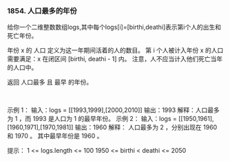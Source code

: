 ### 1854. 人口最多的年份

给你一个二维整数数组logs,其中每个logs[i]=[birthi,deathi]表示第i个人的出生和死亡年份。

年份 x 的 人口 定义为这一年期间活着的人的数目。
第 i 个人被计入年份 x 的人口需要满足：x 在闭区间 [birthi, deathi - 1] 内。
注意，人不应当计入他们死亡当年的人口中。

返回 人口最多 且 最早 的年份。

 

示例 1：
输入：logs = [[1993,1999],[2000,2010]]
输出：1993
解释：人口最多为 1 ，而 1993 是人口为 1 的最早年份。
示例 2：
输入：logs = [[1950,1961],[1960,1971],[1970,1981]]
输出：1960
解释： 
人口最多为 2 ，分别出现在 1960 和 1970 。
其中最早年份是 1960 。
 

提示：
1 <= logs.length <= 100
1950 <= birthi < deathi <= 2050
